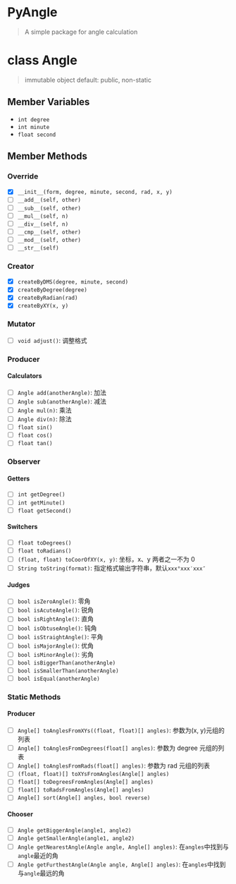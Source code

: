 # PyAngle

> A simple package for angle calculation

# class Angle

> immutable object
> default: public, non-static

## Member Variables

- `int degree`
- `int minute`
- `float second`

## Member Methods

### Override

- [x] `__init__(form, degree, minute, second, rad, x, y)`
- [ ] `__add__(self, other)`
- [ ] `__sub__(self, other)`
- [ ] `__mul__(self, n)`
- [ ] `__div__(self, n)`
- [ ] `__cmp__(self, other)`
- [ ] `__mod__(self, other)`
- [ ] `__str__(self)`

### Creator

- [x] `createByDMS(degree, minute, second)`
- [x] `createByDegree(degree)`
- [x] `createByRadian(rad)`
- [x] `createByXY(x, y)`

### Mutator

- [ ] `void adjust()`: 调整格式

### Producer

#### Calculators

- [ ] `Angle add(anotherAngle)`: 加法
- [ ] `Angle sub(anotherAngle)`: 减法
- [ ] `Angle mul(n)`: 乘法
- [ ] `Angle div(n)`: 除法
- [ ] `float sin()`
- [ ] `float cos()`
- [ ] `float tan()`

### Observer

#### Getters

- [ ] `int getDegree()`
- [ ] `int getMinute()`
- [ ] `float getSecond()`

#### Switchers

- [ ] `float toDegrees()`
- [ ] `float toRadians()`
- [ ] `(float, float) toCoorOfXY(x, y)`: 坐标，x、y 两者之一不为 0
- [ ] `String toString(format)`: 指定格式输出字符串，默认`xxx°xxx′xxx″`

#### Judges

- [ ] `bool isZeroAngle()`: 零角
- [ ] `bool isAcuteAngle()`: 锐角
- [ ] `bool isRightAngle()`: 直角
- [ ] `bool isObtuseAngle()`: 钝角
- [ ] `bool isStraightAngle()`: 平角
- [ ] `bool isMajorAngle()`: 优角
- [ ] `bool isMinorAngle()`: 劣角
- [ ] `bool isBiggerThan(anotherAngle)`
- [ ] `bool isSmallerThan(anotherAngle)`
- [ ] `bool isEqual(anotherAngle)`

### Static Methods

#### Producer

- [ ] `Angle[] toAnglesFromXYs((float, float)[] angles)`: 参数为(x, y)元组的列表
- [ ] `Angle[] toAnglesFromDegrees(float[] angles)`: 参数为 degree 元组的列表
- [ ] `Angle[] toAnglesFromRads(float[] angles)`: 参数为 rad 元组的列表
- [ ] `(float, float)[] toXYsFromAngles(Angle[] angles)`
- [ ] `float[] toDegreesFromAngles(Angle[] angles)`
- [ ] `float[] toRadsFromAngles(Angle[] angles)`
- [ ] `Angle[] sort(Angle[] angles, bool reverse)`

#### Chooser

- [ ] `Angle getBiggerAngle(angle1, angle2)`
- [ ] `Angle getSmallerAngle(angle1, angle2)`
- [ ] `Angle getNearestAngle(Angle angle, Angle[] angles)`: 在`angles`中找到与`angle`最近的角
- [ ] `Angle getFurthestAngle(Angle angle, Angle[] angles)`: 在`angles`中找到与`angle`最远的角
